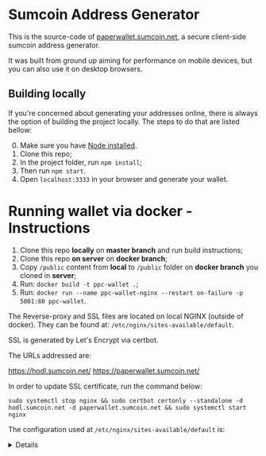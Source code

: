 # Sumcoin Address Generator

This is the source-code of [paperwallet.sumcoin.net](https://paperwallet.sumcoin.net/), a secure client-side sumcoin address generator.

It was built from ground up aiming for performance on mobile devices, but you can also use it on desktop browsers.

## Building locally

If you're concerned about generating your addresses online, there is always the option of building the project locally. The steps to do that are listed bellow:

0. Make sure you have [Node installed](https://gist.github.com/kazzkiq/fe702215173e795d49d0c1ffbea363b5).
1. Clone this repo;
2. In the project folder, run `npm install`;
3. Then run `npm start`.
4. Open `localhost:3333` in your browser and generate your wallet.

# Running wallet via docker - Instructions

1. Clone this repo **locally** on **master branch** and run build instructions;
2. Clone this repo **on server** on **docker branch**;
3. Copy `/public` content from **local** to `/public` folder on **docker branch** you cloned in **server**;
4. Run: `docker build -t ppc-wallet .`;
5. Run: `docker run --name ppc-wallet-nginx --restart on-failure -p 5001:80 ppc-wallet`.

The Reverse-proxy and SSL files are located on local NGINX (outside of docker). They can be found at: `/etc/nginx/sites-available/default`.

SSL is generated by Let's Encrypt via certbot.

The URLs addressed are:

https://hodl.sumcoin.net/
https://paperwallet.sumcoin.net/

In order to update SSL certificate, run the command below:

```
sudo systemctl stop nginx && sudo certbot certonly --standalone -d hodl.sumcoin.net -d paperwallet.sumcoin.net && sudo systemctl start nginx
```

The configuration used at `/etc/nginx/sites-available/default` is:

<details>
  
```
# Sumcoin Wallet configs

upstream ppc-wallet-generator {
  server 127.0.0.1:5001;
}

server {
  listen 80;
  server_name hodl.sumcoin.net paperwallet.sumcoin.net;
  
  location / {
    proxy_pass http://ppc-wallet-generator;
  }

  listen 443 ssl;
  ssl_certificate /etc/letsencrypt/live/hodl.sumcoin.net/fullchain.pem;
  ssl_certificate_key /etc/letsencrypt/live/hodl.sumcoin.net/privkey.pem;
  include /etc/nginx/conf.d/ssl.conf;
}
```

</details>